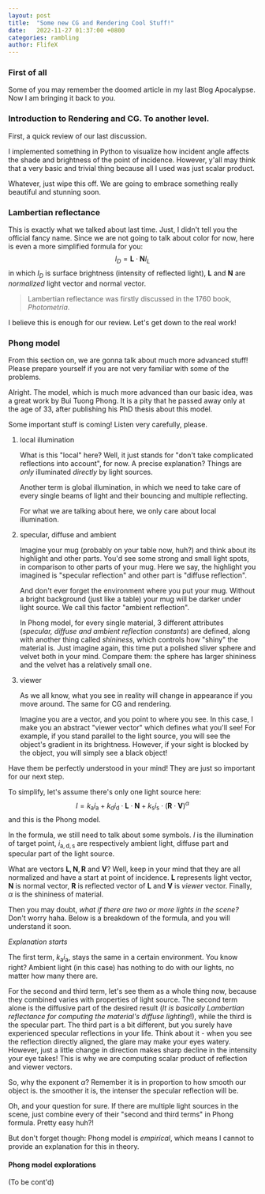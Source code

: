 ```yaml
---
layout: post
title:  "Some new CG and Rendering Cool Stuff!"
date:   2022-11-27 01:37:00 +0800
categories: rambling
author: FlifeX
---
```


### First of all

Some of you may remember the doomed article in my last Blog Apocalypse. Now I am bringing it back to you.

### Introduction to Rendering and CG. To another level.

First, a quick review of our last discussion.

I implemented something in Python to visualize how incident angle affects the shade and brightness of the point of incidence. However, y'all may think that a very basic and trivial thing because all I used was just scalar product.

Whatever, just wipe this off. We are going to embrace something really beautiful and stunning soon.

### Lambertian reflectance

This is exactly what we talked about last time. Just, I didn't tell you the official fancy name.
Since we are not going to talk about color for now, here is even a more simplified formula for you:
$$
I_D = \boldsymbol{L} \cdot \boldsymbol{N} I_L
$$
in which $I_D$ is surface brightness (intensity of reflected light), $\boldsymbol{L}$ and $\boldsymbol{N}$ are *normalized* light vector and normal vector.

> Lambertian reflectance was firstly discussed in the 1760 book, *Photometria*.

I believe this is enough for our review. Let's get down to the real work!

### Phong model

From this section on, we are gonna talk about much more advanced stuff! Please prepare yourself if you are not very familiar with some of the problems.

Alright. The model, which is much more advanced than our basic idea, was a great work by Bui Tuong Phong. It is a pity that he passed away only at the age of 33, after publishing his PhD thesis about this model.

Some important stuff is coming! Listen very carefully, please.

1. local illumination

   What is this "local" here? Well, it just stands for "don't take complicated reflections into account", for now. A precise explanation? Things are *only* illuminated *directly* by light sources.

   Another term is global illumination, in which we need to take care of every single beams of light and their bouncing and multiple reflecting. 

   For what we are talking about here, we only care about local illumination.

2. specular, diffuse and ambient

   Imagine your mug (probably on your table now, huh?) and think about its highlight and other parts. You'd see some strong and small light spots, in comparison to other parts of your mug. Here we say, the highlight you imagined is "specular reflection" and other part is "diffuse reflection".

   And don't ever forget the environment where you put your mug. Without a bright background (just like a table) your mug will be darker under light source. We call this factor "ambient reflection".

   In Phong model, for every single material, 3 different attributes (*specular, diffuse and ambient reflection constants*) are defined, along with another thing called *shininess*, which controls how "shiny" the material is. Just imagine again, this time put a polished sliver sphere and velvet both in your mind. Compare them: the sphere has larger shininess and the velvet has a relatively small one.

3. viewer

   As we all know, what you see in reality will change in appearance if you move around. The same for CG and rendering.

   Imagine you are a vector, and you point to where you see. In this case, I make you an abstract "viewer vector" which defines what you'll see! For example, if you stand parallel to the light source, you will see the object's gradient in its brightness. However, if your sight is blocked by the object, you will simply see a black object!

Have them be perfectly understood in your mind! They are just so important for our next step.

To simplify, let's assume there's only one light source here:
$$
I=k_\mathrm{a}i_\mathrm{a}+k_\mathrm{d}i_\mathrm{d}\cdot\boldsymbol{L}\cdot\boldsymbol{N}+k_\mathrm{s}i_\mathrm{s}\cdot(\boldsymbol{R}\cdot\boldsymbol{V})^\alpha
$$
and this is the Phong model.

In the formula, we still need to talk about some symbols. $I$ is the illumination of target point, $i_{\mathrm{a}, \mathrm{d}, \mathrm{s}}$ are respectively ambient light, diffuse part and specular part of the light source.

What are vectors $\boldsymbol{L}, \boldsymbol{N}, \boldsymbol{R}$ and $\boldsymbol{V}$? Well, keep in your mind that they are all normalized and have a start at point of incidence. $\boldsymbol{L}$ represents light vector, $\boldsymbol{N}$ is normal vector, $\boldsymbol{R}$ is reflected vector of $\boldsymbol{L}$ and $\boldsymbol{V}$ is *viewer* vector. Finally, $\alpha$ is the shininess of material.

Then you may doubt, *what if there are two or more lights in the scene?* Don't worry haha. Below is a breakdown of the formula, and you will understand it soon.

*Explanation starts*

The first term, $k_\mathrm{a}i_\mathrm{a}$, stays the same in a certain environment. You know right? Ambient light (in this case) has nothing to do with our lights, no matter how many there are.

For the second and third term, let's see them as a whole thing now, because they combined varies with properties of light source. The second term alone is the diffusive part of the desired result (*It is basically Lambertian reflectance for computing the material's diffuse lighting*!), while the third is the specular part. The third part is a bit different, but you surely have experienced specular reflections in your life. Think about it - when you see the reflection directly aligned, the glare may make your eyes watery. However, just a little change in direction makes sharp decline in the intensity your eye takes! This is why we are computing scalar product of reflection and viewer vectors.

So, why the exponent $\alpha$? Remember it is in proportion to how smooth our object is. the smoother it is, the intenser the specular reflection will be.

Oh, and your question for sure. If there are multiple light sources in the scene, just combine every of their "second and third terms" in Phong formula. Pretty easy huh?!

But don't forget though: Phong model is *empirical*, which means I cannot to provide an explanation for this in theory. 

#### Phong model explorations

(To be cont'd)